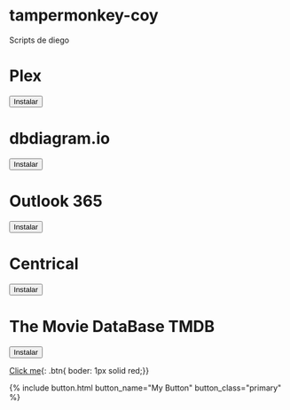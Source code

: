 # tampermonkey-coy

Scripts de diego

# Plex

<button name="button" onclick="https://raw.githubusercontent.com/diegococoy/tampermonkey-coy/refs/heads/main/Plex.js">Instalar</button>

# dbdiagram.io

<button name="button" onclick="https://raw.githubusercontent.com/diegococoy/tampermonkey-coy/refs/heads/main/Db_Diagram.js">Instalar</button>

# Outlook 365

<button name="button" onclick="https://raw.githubusercontent.com/diegococoy/tampermonkey-coy/refs/heads/main/Outlook_365.js">Instalar</button>

# Centrical

<button name="button" onclick="https://raw.githubusercontent.com/diegococoy/tampermonkey-coy/refs/heads/main/Saludsa_Centrical.js">Instalar</button>

# The Movie DataBase TMDB

<button name="button" onclick="https://raw.githubusercontent.com/diegococoy/tampermonkey-coy/refs/heads/main/The_Movie_DataBase_TMDB.js">Instalar</button>

[Click me](http://www.google.com){: .btn{ boder: 1px solid red;}}

{% include button.html button_name="My Button" button_class="primary" %}
